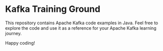 # Kafka Training Ground
This repository contains Apache Kafka code examples in Java. Feel free to explore the code and use it as a reference for your Apache Kafka learning journey.

Happy coding!
